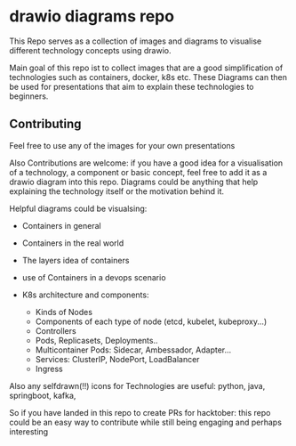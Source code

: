 # drawio diagrams repo

This Repo serves as a collection of images and diagrams to visualise different technology concepts using drawio.

Main goal of this repo ist to collect images that are a good simplification of technologies such as containers, docker, k8s etc.
These Diagrams can then be used for presentations that aim to explain these technologies to beginners.

## Contributing 

Feel free to use any of the images for your own presentations

Also Contributions are welcome:
if you have a good idea for a visualisation of a technology, a component or basic concept, feel free to add it as a drawio diagram into this repo.
Diagrams could be anything that help explaining the technology itself or the motivation behind it.

Helpful diagrams could be visualsing:
- Containers in general
- Containers in the real world
- The layers idea of containers
- use of Containers in a devops scenario

- K8s architecture and components:
  - Kinds of Nodes
  - Components of each type of node (etcd, kubelet, kubeproxy...)
  - Controllers
  - Pods, Replicasets, Deployments..
  - Multicontainer Pods: Sidecar, Ambessador, Adapter...
  - Services: ClusterIP, NodePort, LoadBalancer
  - Ingress
  
Also any selfdrawn(!!) icons for Technologies are useful: python, java, springboot, kafka, 


So if you have landed in this repo to create PRs for hacktober:
 this repo could be an easy way to contribute while still being engaging and perhaps interesting
